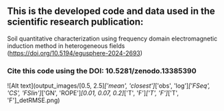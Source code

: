 ## This is the developed code and data used in the scientific research publication: 
Soil quantitative characterization using frequency domain electromagnetic induction method in heterogeneous fields (https://doi.org/10.5194/egusphere-2024-2693)

### Cite this code using the DOI: 10.5281/zenodo.13385390
![Alt text](output_images/[0.5, 2.5]_['mean', 'closest']_['obs', 'log']_['FSeq', 'CS', 'FSlin']_['GN', 'ROPE']_[0.01, 0.07, 0.2]_['T', 'F']_['T', 'F']_['T', 'F']_detRMSE.png)

